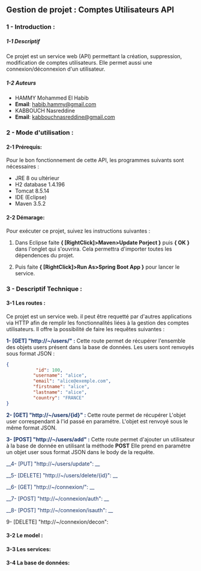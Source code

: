 ## Gestion de projet : Comptes Utilisateurs API
### 1 - Introduction : 
##### 1-1 Descriptif
Ce projet est un service web (API) permettant la création, suppression, modification de comptes utilisateurs. Elle permet aussi une connexion/déconnexion d'un utilisateur.

##### 1-2 Auteurs

- HAMMY Mohammed El Habib
- **Email**: habib.hammy@gmail.com
- KABBOUCH Nasreddine
- **Email**: kabbouchnasreddine@gmail.com
### 2 - Mode d'utilisation :
#### 2-1 Prérequis:
Pour le bon fonctionnement de cette API, les programmes suivants sont nécessaires :

  * JRE 8 ou ultérieur
  * H2 database 1.4.196
  * Tomcat 8.5.14
   * IDE (Eclipse)
   * Maven 3.5.2
    
#### 2-2 Démarage:
Pour exécuter ce projet, suivez les instructions suivantes :

1. Dans Eclipse faite **{ [RightClick]>Maven>Update Porject }** puis **{ OK }** dans l'onglet qui s'ouvrira. Cela permettra d'importer toutes les dépendences du projet.

2. Puis faite **{ [RightClick]>Run As>Spring Boot App }** pour lancer le service.
 
### 3 - Descriptif Technique :
#### 3-1 Les routes :
Ce projet est un service web. il peut être requetté par d'autres applications via HTTP afin de remplir les fonctionnalités liées à la gestion des comptes utilisateurs. Il offre la possibilité de faire les requêtes suivantes :
 
 <span style="color:#193366">__1- [GET] "http://~/users/" :__</span>
    Cette route permet de récupérer l'ensemble des objets users 
    présent dans la base de données.
    Les users sont renvoyés sous format JSON :
    
```json
{
           "id": 100,
          "username": "alice",
          "email": "alice@exemple.com",
          "firstname": "alice",
          "lastname": "alice",
          "country": "FRANCE"
}
```
   
   <span style="color:#193366">__2- [GET] "http://~/users/{id}" :__</span>
   Cette route permet de récupérer L'objet user correspendant à l'id passé en paramétre.
   L'objet est renvoyé sous le même format JSON.
    
   <span style="color:#193366">__3- [POST] "http://~/users/add" :__</span>
     Cette route permet d'ajouter un utilisateur à la base de donnée en utilisant la méthode **POST**
     Elle prend en paramétre un objet user sous format JSON dans le body de la requête.
     
    
  <span style="color:#193366">__4- [PUT] "http://~/users/update": __</span>
    
   <span style="color:#193366">__5- [DELETE] "http://~/users/delete/{id}": __</span>
    
   <span style="color:#193366">__6- [GET] "http://~/connexion/": __</span>
    
   <span style="color:#193366">__7- [POST] "http://~/connexion/auth": __</span>
    
   <span style="color:#193366">__8- [POST] "http://~/connexion/isauth": __</span>
    
   9- [DELETE] "http://~/connexion/decon":
    
#### 3-2 Le model :

#### 3-3 Les services:

#### 3-4 La base de données:
